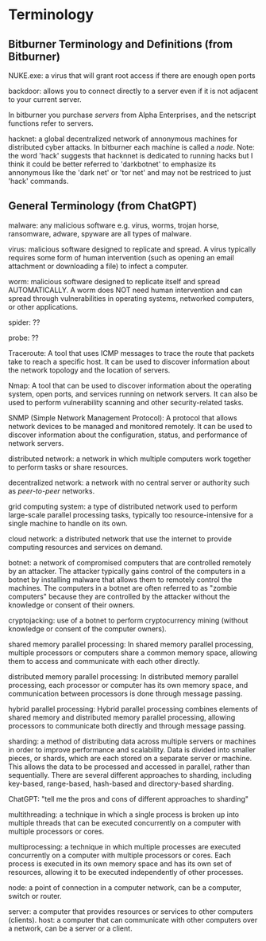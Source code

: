 # Terminology

## Bitburner Terminology and Definitions (from Bitburner)

NUKE.exe: a virus that will grant root access if there are enough open ports

backdoor: allows you to connect directly to a server even if it is not adjacent to your current server.

In bitburner you purchase _servers_ from Alpha Enterprises, and the netscript functions refer to servers.

hacknet: a global decentralized network of annonymous machines for distributed cyber attacks. In bitburner each machine is called a _node_.
Note: the word 'hack' suggests that hacknnet is dedicated to running hacks but I think it could be better referred to 'darkbotnet' to emphasize its annonymous like the 'dark net' or 'tor net' and may not be restriced to just 'hack' commands.

## General Terminology (from ChatGPT)

malware: any malicious software e.g. virus, worms, trojan horse, ransomware, adware, spyware are all types of malware.

virus: malicious software designed to replicate and spread. A virus typically requires some form of human intervention (such as opening an email attachment or downloading a file) to infect a computer.

worm: malicious software designed to replicate itself and spread AUTOMATICALLY. A worm does NOT need human intervention and can spread through vulnerabilities in operating systems, networked computers, or other applications.

spider: ??

probe: ??

Traceroute: A tool that uses ICMP messages to trace the route that packets take to reach a specific host. It can be used to discover information about the network topology and the location of servers.

Nmap: A tool that can be used to discover information about the operating system, open ports, and services running on network servers. It can also be used to perform vulnerability scanning and other security-related tasks.

SNMP (Simple Network Management Protocol): A protocol that allows network devices to be managed and monitored remotely. It can be used to discover information about the configuration, status, and performance of network servers.

distributed network: a network in which multiple computers work together to perform tasks or share resources.

decentralized network: a network with no central server or authority such as _peer-to-peer_ networks.

grid computing system: a type of distributed network used to perform large-scale parallel processing tasks, typically too resource-intensive for a single machine to handle on its own.

cloud network: a distributed network that use the internet to provide computing resources and services on demand.

botnet: a network of compromised computers that are controlled remotely by an attacker. The attacker typically gains control of the computers in a botnet by installing malware that allows them to remotely control the machines. The computers in a botnet are often referred to as "zombie computers" because they are controlled by the attacker without the knowledge or consent of their owners.

cryptojacking: use of a botnet to perform cryptocurrency mining (without knowledge or consent of the computer owners).

shared memory parallel processing: In shared memory parallel processing, multiple processors or computers share a common memory space, allowing them to access and communicate with each other directly.

distributed memory parallel processing: In distributed memory parallel processing, each processor or computer has its own memory space, and communication between processors is done through message passing.

hybrid parallel processing: Hybrid parallel processing combines elements of shared memory and distributed memory parallel processing, allowing processors to communicate both directly and through message passing.

sharding: a method of distributing data across multiple servers or machines in order to improve performance and scalability. Data is divided into smaller pieces, or shards, which are each stored on a separate server or machine. This allows the data to be processed and accessed in parallel, rather than sequentially. There are several different approaches to sharding, including key-based, range-based, hash-based and directory-based sharding.

ChatGPT: "tell me the pros and cons of different approaches to sharding"

multithreading: a technique in which a single process is broken up into multiple threads that can be executed concurrently on a computer with multiple processors or cores.

multiprocessing: a technique in which multiple processes are executed concurrently on a computer with multiple processors or cores. Each process is executed in its own memory space and has its own set of resources, allowing it to be executed independently of other processes.

node: a point of connection in a computer network, can be a computer, switch or router.

server: a computer that provides resources or services to other computers (clients).
host: a computer that can communicate with other computers over a network, can be a server or a client.
